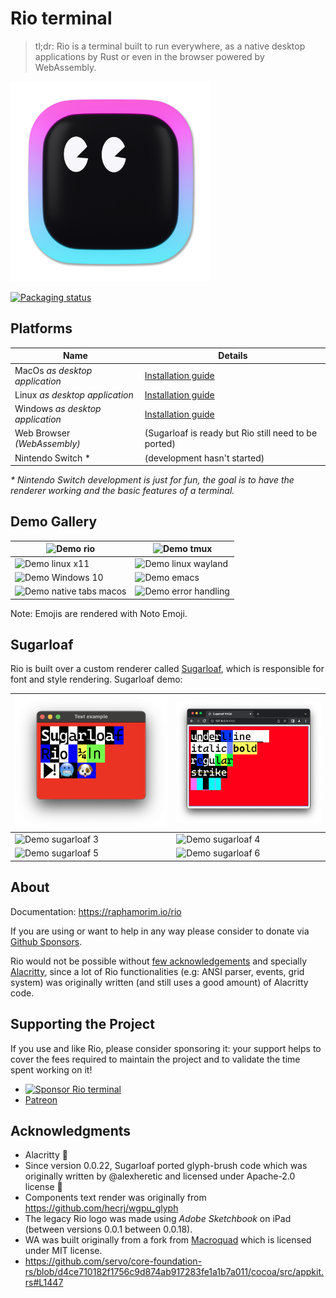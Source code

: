 # Rio terminal

> tl;dr: Rio is a terminal built to run everywhere, as a native desktop applications by Rust or even in the browser powered by WebAssembly.

<img src="misc/logo.svg" alt="Rio terminal logo" width="320px" />

[![Packaging status](https://repology.org/badge/vertical-allrepos/rio-terminal.svg)](https://repology.org/project/rio-terminal/versions)

## Platforms

| Name | Details |
| --- | --- |
| MacOs _as desktop application_ | [Installation guide](https://raphamorim.io/rio/docs/install/macos) |
| Linux _as desktop application_ | [Installation guide](https://raphamorim.io/rio/docs/install/linux) |
| Windows _as desktop application_ | [Installation guide](https://raphamorim.io/rio/docs/install/windows) |
| Web Browser _(WebAssembly)_ | (Sugarloaf is ready but Rio still need to be ported) |
| Nintendo Switch * | (development hasn't started) |

_* Nintendo Switch development is just for fun, the goal is to have  the renderer working and the basic features of a terminal._

## Demo Gallery

| ![Demo rio](docs/static/assets/posts/0.0.11/demo-rio.png) | ![Demo tmux](docs/static/assets/demos/demo-tmux.png) |
| ----------- | ----------- |
| ![Demo linux x11](docs/static/assets/posts/0.0.15/demo-navigation-x11.png) | ![Demo linux wayland](docs/static/assets/posts/0.0.15/demo-navigation-wayland.png) |
| ![Demo Windows 10](docs/static/assets/posts/0.0.8/demo-windows-10.png) |<img src="docs/static/assets/demos/demo-emacs.png" alt="Demo emacs" width="500px"/> |
| ![Demo native tabs macos](docs/static/assets/posts/0.0.17/demo-native-tabs.png) | ![Demo error handling](docs/static/assets/posts/0.0.19/demo-error-handling.png) |

Note: Emojis are rendered with Noto Emoji.

## Sugarloaf

Rio is built over a custom renderer called [Sugarloaf](https://crates.io/crates/sugarloaf), which is responsible for font and style rendering. Sugarloaf demo:

| ![Demo sugarloaf 1](sugarloaf/resources/demo-sugarloaf-1.png) | ![Demo Sugarloaf wasm](sugarloaf/resources/demo-wasm-1.png) |
| ----------- | ----------- |
| ![Demo sugarloaf 3](sugarloaf/resources/demo-sugarloaf-3.png) | ![Demo sugarloaf 4](sugarloaf/resources/demo-sugarloaf-4.png) |
| ![Demo sugarloaf 5](sugarloaf/resources/demo-sugarloaf-5.png) | ![Demo sugarloaf 6](sugarloaf/resources/demo-sugarloaf-6.png) |

## About

Documentation: https://raphamorim.io/rio

If you are using or want to help in any way please consider to donate via [Github Sponsors](https://github.com/sponsors/raphamorim).

Rio would not be possible without [few acknowledgements](#acknowledgements) and specially [Alacritty](https://github.com/alacritty/alacritty/), since a lot of Rio functionalities (e.g: ANSI parser, events, grid system) was originally written (and still uses a good amount) of Alacritty code.

## Supporting the Project

If you use and like Rio, please consider sponsoring it: your support helps to cover the fees required to maintain the project and to validate the time spent working on it!

* [![Sponsor Rio terminal](https://img.shields.io/github/sponsors/raphamorim?label=Sponsor%20Rio&logo=github&style=for-the-badge)](https://github.com/sponsors/raphamorim)
* [Patreon](https://patreon.com/raphamorim)

## Acknowledgments

- Alacritty 🥇
- Since version 0.0.22, Sugarloaf ported glyph-brush code which was originally written by @alexheretic and licensed under Apache-2.0 license 🥇
- Components text render was originally from https://github.com/hecrj/wgpu_glyph
- The legacy Rio logo was made using _Adobe Sketchbook_ on iPad (between versions 0.0.1 between 0.0.18).
- WA was built originally from a fork from [Macroquad](https://github.com/not-fl3/macroquad) which is licensed under MIT license.
- https://github.com/servo/core-foundation-rs/blob/d4ce710182f1756c9d874ab917283fe1a1b7a011/cocoa/src/appkit.rs#L1447